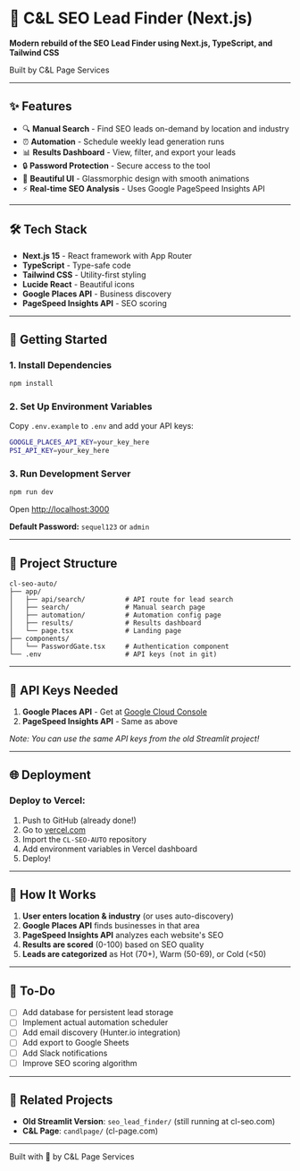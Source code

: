 # 🚀 C&L SEO Lead Finder (Next.js)

**Modern rebuild of the SEO Lead Finder using Next.js, TypeScript, and Tailwind CSS**

Built by C&L Page Services

---

## ✨ Features

- 🔍 **Manual Search** - Find SEO leads on-demand by location and industry
- ⏰ **Automation** - Schedule weekly lead generation runs
- 📊 **Results Dashboard** - View, filter, and export your leads
- 🔒 **Password Protection** - Secure access to the tool
- 🎨 **Beautiful UI** - Glassmorphic design with smooth animations
- ⚡ **Real-time SEO Analysis** - Uses Google PageSpeed Insights API

---

## 🛠️ Tech Stack

- **Next.js 15** - React framework with App Router
- **TypeScript** - Type-safe code
- **Tailwind CSS** - Utility-first styling
- **Lucide React** - Beautiful icons
- **Google Places API** - Business discovery
- **PageSpeed Insights API** - SEO scoring

---

## 🚀 Getting Started

### 1. Install Dependencies

```bash
npm install
```

### 2. Set Up Environment Variables

Copy `.env.example` to `.env` and add your API keys:

```bash
GOOGLE_PLACES_API_KEY=your_key_here
PSI_API_KEY=your_key_here
```

### 3. Run Development Server

```bash
npm run dev
```

Open [http://localhost:3000](http://localhost:3000)

**Default Password:** `sequel123` or `admin`

---

## 📁 Project Structure

```
cl-seo-auto/
├── app/
│   ├── api/search/          # API route for lead search
│   ├── search/              # Manual search page
│   ├── automation/          # Automation config page
│   ├── results/             # Results dashboard
│   └── page.tsx             # Landing page
├── components/
│   └── PasswordGate.tsx     # Authentication component
└── .env                     # API keys (not in git)
```

---

## 🔑 API Keys Needed

1. **Google Places API** - Get at [Google Cloud Console](https://console.cloud.google.com/)
2. **PageSpeed Insights API** - Same as above

*Note: You can use the same API keys from the old Streamlit project!*

---

## 🌐 Deployment

### Deploy to Vercel:

1. Push to GitHub (already done!)
2. Go to [vercel.com](https://vercel.com)
3. Import the `CL-SEO-AUTO` repository
4. Add environment variables in Vercel dashboard
5. Deploy!

---

## 🎯 How It Works

1. **User enters location & industry** (or uses auto-discovery)
2. **Google Places API** finds businesses in that area
3. **PageSpeed Insights API** analyzes each website's SEO
4. **Results are scored** (0-100) based on SEO quality
5. **Leads are categorized** as Hot (70+), Warm (50-69), or Cold (<50)

---

## 📝 To-Do

- [ ] Add database for persistent lead storage
- [ ] Implement actual automation scheduler
- [ ] Add email discovery (Hunter.io integration)
- [ ] Add export to Google Sheets
- [ ] Add Slack notifications
- [ ] Improve SEO scoring algorithm

---

## 🔗 Related Projects

- **Old Streamlit Version**: `seo_lead_finder/` (still running at cl-seo.com)
- **C&L Page**: `candlpage/` (cl-page.com)

---

Built with 💜 by C&L Page Services
